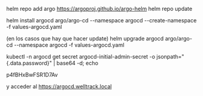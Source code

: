 helm repo add argo https://argoproj.github.io/argo-helm
helm repo update

helm install argocd argo/argo-cd --namespace argocd --create-namespace -f values-argocd.yaml

(en los casos que hay que hacer update)
helm upgrade argocd argo/argo-cd --namespace argocd -f values-argocd.yaml

kubectl -n argocd get secret argocd-initial-admin-secret -o jsonpath="{.data.password}" | base64 -d; echo

p4fBHxBwFSR1D7Av

y acceder al https://argocd.welltrack.local